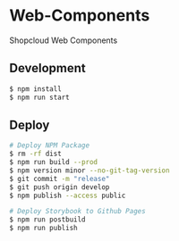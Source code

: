 # Web-Components

Shopcloud Web Components

## Development

```sh
$ npm install
$ npm run start
```

## Deploy

```sh
# Deploy NPM Package
$ rm -rf dist
$ npm run build --prod
$ npm version minor --no-git-tag-version
$ git commit -m "release"
$ git push origin develop
$ npm publish --access public

# Deploy Storybook to Github Pages
$ npm run postbuild
$ npm run publish
```
